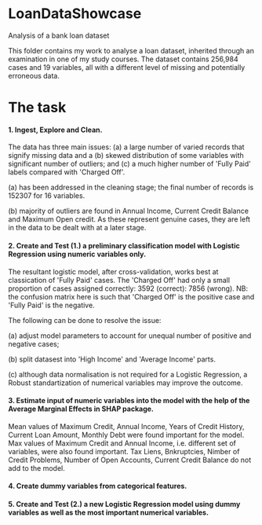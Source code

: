 # LoanDataShowcase
Analysis of a bank loan dataset

This folder contains my work to analyse a loan dataset, inherited through an examination in one of my study courses.
The dataset contains 256,984 cases and 19 variables, all with a different level of missing and potentially erroneous data.

# The task
#### 1. Ingest, Explore and Clean.
The data has three main issues: (a) a large number of varied records that signify missing data and a (b) skewed    distribution of some variables with significant number of outliers; and (c) a much higher number of 'Fully Paid' labels compared with 'Charged Off'. 

(a) has been addressed in the cleaning stage; the final number of records is 152307 for 16 variables.

(b) majority of outliers are found in Annual Income, Current Credit Balance and Maximum Open credit. As these represent genuine cases, they are left in the data to be dealt with at a later stage.
#### 2. Create and Test (1.) a preliminary classification model with Logistic Regression using numeric variables only.
The resultant logistic model, after cross-validation, works best at classication of 'Fully Paid' cases. The 'Charged Off' had only a small proportion of cases assigned correctly: 3592 (correct): 7856 (wrong). NB: the confusion matrix here is such that 'Charged Off' is the positive case and 'Fully Paid' is the negative.

The following can be done to resolve the issue:

(a) adjust model parameters to account for unequal number of positive and negative cases;

(b) split datasest into 'High Income' and 'Average Income' parts.

(c) although data normalisation is not required for a Logistic Regression, a Robust standartization of numerical variables may improve the outcome.
#### 3. Estimate input of numeric variables into the model with the help of the Average Marginal Effects in SHAP package.
Mean values of Maximum Credit, Annual Income, Years of Credit History, Current Loan Amount, Monthly Debt were found important for the model.  Max values of Maximum Credit and Annual Income, i.e. different set of variables, were also found important. Tax Liens, Bnkruptcies, Nimber of Credit Problems, Number of Open Accounts, Current Credit Balance do not add to the model.
#### 4. Create dummy variables from categorical features.
#### 5. Create and Test (2.) a new Logistic Regression model using dummy variables as well as the most important numerical variables.
 
